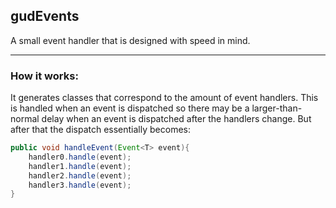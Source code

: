 ## gudEvents
A small event handler that is designed with speed in mind.

---

### How it works:
It generates classes that correspond to the amount of event handlers. This is handled when an event is dispatched so
there may be a larger-than-normal delay when an event is dispatched after the handlers change. But after that the
dispatch essentially becomes:
```Java
public void handleEvent(Event<T> event){
    handler0.handle(event);
    handler1.handle(event);
    handler2.handle(event);
    handler3.handle(event);
}
```
